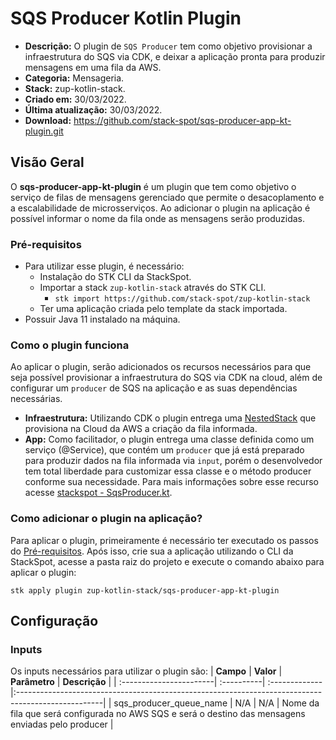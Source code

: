 # **SQS Producer Kotlin Plugin** 

- **Descrição:** O plugin de `SQS Producer` tem como objetivo provisionar a infraestrutura do SQS via CDK, e deixar a aplicação pronta para produzir mensagens em uma fila da AWS.
- **Categoria:** Mensageria. 
- **Stack:** zup-kotlin-stack.
- **Criado em:** 30/03/2022.
- **Última atualização:** 30/03/2022.
- **Download:** https://github.com/stack-spot/sqs-producer-app-kt-plugin.git

## **Visão Geral**

O **sqs-producer-app-kt-plugin** é um plugin que tem como objetivo o serviço de filas de mensagens gerenciado que permite o desacoplamento e a escalabilidade de microsserviços. Ao adicionar o plugin na aplicação é possível informar o nome da fila onde as mensagens serão produzidas.

### **Pré-requisitos**
- Para utilizar esse plugin, é necessário:
  -  Instalação do STK CLI da StackSpot.
  -  Importar a stack `zup-kotlin-stack` através do STK CLI.
     - `stk import https://github.com/stack-spot/zup-kotlin-stack`   
  - Ter uma aplicação criada pelo template da stack importada.
- Possuir Java 11 instalado na máquina.

### **Como o plugin funciona** 

Ao aplicar o plugin, serão adicionados os recursos necessários para que seja possível provisionar a infraestrutura do SQS via CDK na cloud, além de configurar um `producer` de SQS na aplicação e as suas dependências necessárias.
  - **Infraestrutura:** Utilizando CDK o plugin entrega uma [NestedStack](https://docs.aws.amazon.com/cdk/api/v2/docs/aws-cdk-lib.NestedStack.html) que provisiona na Cloud da AWS a criação da fila informada.
  - **App:** Como facilitador, o plugin entrega uma classe definida como um serviço (@Service), que contém um `producer` que já está preparado para produzir dados na fila informada via `input`, porém o desenvolvedor tem total liberdade para customizar essa classe e o método producer conforme sua necessidade. Para mais informações sobre esse recurso acesse [stackspot - SqsProducer.kt](https://github.com/stack-spot/sqs-producer-app-kt-plugin/blob/main/templates/app/src/main/kotlin/group_id_folder/producer/SqsProducer.kt).

### **Como adicionar o plugin na aplicação?**

Para aplicar o plugin, primeiramente é necessário ter executado os passos do [Pré-requisitos](#Pré-requisitos). Após isso, crie sua a aplicação utilizando o CLI da StackSpot, acesse a pasta raiz do projeto e execute o comando abaixo para aplicar o plugin:
 
`stk apply plugin zup-kotlin-stack/sqs-producer-app-kt-plugin`


## **Configuração**

### **Inputs**

Os inputs necessários para utilizar o plugin são:
| **Campo**               | **Valor**  | **Parâmetro** | **Descrição**                                                                                      |
| :-----------------------| :----------| :-------------|:---------------------------------------------------------------------------------------------------|
| sqs_producer_queue_name | N/A        | N/A           | Nome da fila que será configurada no AWS SQS e será o destino das mensagens enviadas pelo producer |

